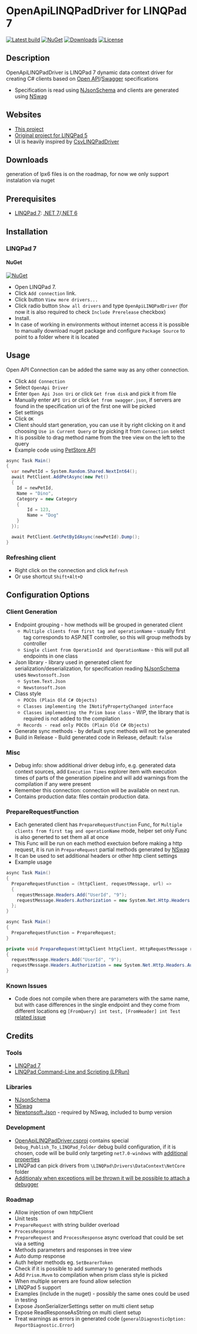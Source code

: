 # OpenApiLINQPadDriver for LINQPad 7
[![Latest build](https://github.com/romfir/OpenApiLINQPadDriver/workflows/Build/badge.svg)](https://github.com/romfir/OpenApiLINQPadDriver/actions)
[![NuGet](https://img.shields.io/nuget/v/OpenApiLINQPadDriver)](https://www.nuget.org/packages/OpenApiLINQPadDriver)
[![Downloads](https://img.shields.io/nuget/dt/OpenApiLINQPadDriver)](https://www.nuget.org/packages/OpenApiLINQPadDriver)
[![License](https://img.shields.io/badge/license-MIT-yellow)](https://opensource.org/licenses/MIT)

## Description ##

OpenApiLINQPadDriver is LINQPad 7 dynamic data context driver for creating C# clients based on [Open API](https://www.openapis.org)/[Swagger](https://swagger.io/specification/) specifications

* Specification is read using [NJsonSchema](https://github.com/RicoSuter/NJsonSchema) and clients are generated using [NSwag](https://github.com/RicoSuter/NSwag)

## Websites ##

* [This project](https://github.com/romfir/OpenApiLINQPadDriver)
* [Original project for LINQPad 5](https://github.com/seba76/SwaggerContextDriver)
* UI is heavily inspired by [CsvLINQPadDriver](https://github.com/i2van/CsvLINQPadDriver)

## Downloads ##
generation of lpx6 files is on the roadmap, for now we only support instalation via nuget

## Prerequisites ##

* [LINQPad 7](https://www.linqpad.net/LINQPad7.aspx): [.NET 7](https://dotnet.microsoft.com/download/dotnet/7.0)/[.NET 6](https://dotnet.microsoft.com/download/dotnet/6.0)

## Installation ##

### LINQPad 7 ###

#### NuGet ####

[![NuGet](https://img.shields.io/nuget/v/OpenApiLINQPadDriver)](https://www.nuget.org/packages/OpenApiLINQPadDriver)

* Open LINQPad 7.
* Click `Add connection` link.
* Click button `View more drivers...`
* Click radio button `Show all drivers` and type `OpenApiLINQPadDriver` (for now it is also required to check `Include Prerelease` checkbox)
* Install.
* In case of working in environments without internet access it is possible to manually download nuget package and configure `Package Source` to point to a folder where it is located

## Usage ##

Open API Connection can be added the same way as any other connection.

* Click `Add Connection`
* Select `OpenApi Driver`
* Enter `Open Api Json Uri` or click `Get from disk` and pick it from file
* Manually enter `API Uri` or click `Get from swagger.json`, if servers are found in the specification uri of the first one will be picked
* Set settings
* Click `OK`
* Client should start generation, you can use it by right clicking on it and choosing `Use in Current Query` or by picking it from `Connection` select
* It is possible to drag method name from the tree view on the left to the query
* Example code using [PetStore API](https://petstore.swagger.io/v2/swagger.json)
```csharp
async Task Main() 
{
  var newPetId = System.Random.Shared.NextInt64();
  await PetClient.AddPetAsync(new Pet() 
  {
    Id = newPetId,
    Name = "Dino",
    Category = new Category 
    {
        Id = 123,
        Name = "Dog"
    }
  });

  await PetClient.GetPetByIdAsync(newPetId).Dump();
}
```
### Refreshing client ###
* Right click on the connection and click `Refresh`
* Or use shortcut `Shift+Alt+D`

## Configuration Options ##

### Client Generation ###

* Endpoint grouping - how methods will be grouped in generated client
  * `Multiple clients from first tag and operationName` - usually first tag corresponds to ASP.NET controller, so this will group methods by controller
  * `Single client from OperationId and OperationName` - this will put all endpoints in one class
* Json library - library used in generated client for serialization/deserialization, for specification reading [NJsonSchema](https://github.com/RicoSuter/NJsonSchema) uses `Newstonsoft.Json`
    * `System.Text.Json`
    * `Newstonsoft.Json`
* Class style
    * `POCOs (Plain Old C# Objects)`
    * `Classes implementing the INotifyPropertyChanged interface`
    * `Classes implementing the Prism base class` - WIP, the library that is required is not added to the compilation
    * `Records - read only POCOs (Plain Old C# Objects)`
* Generate sync methods - by default sync methods will not be generated
* Build in Release - Build generated code in Release, default: `false`

### Misc ###

* Debug info: show additional driver debug info, e.g. generated data context sources, add `Execution Times` explorer item with execution times of parts of the generation pipeline and will add warnings from the compilation if any were present
* Remember this connection: connection will be available on next run.
* Contains production data: files contain production data.

### PrepareRequestFunction ###
* Each generated client has `PrepareRequestFunction` Func, for  `Multiple clients from first tag and operationName` mode, helper set only Func is also generted to set them all at once
* This Func will be run on each method exectuion before making a http request, it is run in `PrepareRequest` partial methods generated by [NSwag](https://github.com/RicoSuter/NSwag)
* It can be used to set additional headers or other http client settings
* Example usage
```csharp
async Task Main() 
{
  PrepareRequestFunction = (httpClient, requestMessage, url) => 
  {
    requestMessage.Headers.Add("UserId", "9");
    requestMessage.Headers.Authorization = new System.Net.Http.Headers.AuthenticationHeaderValue("Bearer", "<token>");
  };
}
```
```csharp
async Task Main() 
{
  PrepareRequestFunction = PrepareRequest;
}

private void PrepareRequest(HttpClient httpClient, HttpRequestMessage requestMessage, string url) 
{
  requestMessage.Headers.Add("UserId", "9");
  requestMessage.Headers.Authorization = new System.Net.Http.Headers.AuthenticationHeaderValue("Bearer", "<token>");
}
```
### Known Issues ###
* Code does not compile when there are parameters with the same name, but with case differences in the single endpoint and they come from different locations eg `[FromQuery] int test, [FromHeader] int Test` [related issue](https://github.com/RicoSuter/NSwag/issues/2560)

## Credits ##

### Tools ###

* [LINQPad 7](https://www.linqpad.net/LINQPad7.aspx)
* [LINQPad Command-Line and Scripting (LPRun)](https://www.linqpad.net/lprun.aspx)

### Libraries ###

* [NJsonSchema](https://github.com/RicoSuter/NJsonSchema)
* [NSwag](https://github.com/RicoSuter/NSwag)
* [Newtonsoft.Json](https://github.com/JamesNK/Newtonsoft.Json) - required by NSwag, included to bump version

### Development ###
* [OpenApiLINQPadDriver.csproj](https://github.com/romfir/OpenApiLINQPadDriver/blob/master/OpenApiLINQPadDriver/OpenApiLINQPadDriver.csproj) contains special `Debug_Publish_To_LINQPad_Folder` debug build configuration, if it is chosen, code will be build only targeting `net7.0-windows` with [additional properties](https://github.com/romfir/OpenApiLINQPadDriver/blob/master/OpenApiLINQPadDriver/OpenApiLINQPadDriver.csproj?plain=1#L52-L57)
* LINQPad can pick drivers from `\LINQPad\Drivers\DataContext\NetCore` folder
* [Additionaly when exceptions will be thrown it will be possible to attach a debugger](https://github.com/romfir/OpenApiLINQPadDriver/blob/master/OpenApiLINQPadDriver/OpenApiContextDriver.cs?plain=1#L12-L21)

### Roadmap ###
* Allow injection of own httpClient
* Unit tests
* `PrepareRequest` with string builder overload
* `ProcessResponse`
* `PrepareRequest` and `ProcessResponse` async overload that could be set via a setting
* Methods parameters and responses in tree view
* Auto dump response
* Auth helper methods eg. `SetBearerToken`
* Check if it is possible to add summary to generated methods
* Add `Prism.Mvvm` to compilation when prism class style is picked
* When multiple servers are found allow selection
* LINQPad 5 support
* Examples (include in the nuget) - possibly the same ones could be used in testing
* Expose JsonSerializerSettings setter on multi client setup
* Expose ReadResponseAsString on multi client setup
* Treat warnings as errors in generated code (`generalDiagnosticOption: ReportDiagnostic.Error`)
